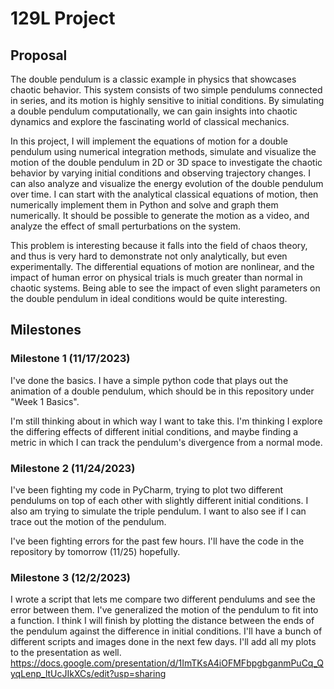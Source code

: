 # 129L Project
## Proposal 

The double pendulum is a classic example in physics that showcases chaotic behavior. This system consists of two simple pendulums connected in series, and its motion is highly sensitive to initial conditions. By simulating a double pendulum computationally, we can gain insights into chaotic dynamics and explore the fascinating world of classical mechanics. 
  
In this project, I will implement the equations of motion for a double pendulum using numerical integration methods, simulate and visualize the motion of the double pendulum in 2D or 3D space to investigate the chaotic behavior by varying initial conditions and observing trajectory changes. I can also analyze and visualize the energy evolution of the double pendulum over time. I can start with the analytical classical equations of motion, then numerically implement them in Python and solve and graph them numerically. It should be possible to generate the motion as a video, and analyze the effect of small perturbations on the system. 

This problem is interesting because it falls into the field of chaos theory, and thus is very hard to demonstrate not only analytically, but even experimentally. The differential equations of motion are nonlinear, and the impact of human error on physical trials is much greater than normal in chaotic systems. Being able to see the impact of even slight parameters on the double pendulum in ideal conditions would be quite interesting. 

## Milestones
### Milestone 1 (11/17/2023)
I've done the basics. I have a simple python code that plays out the animation of a double pendulum, which should be in this repository under "Week 1 Basics".

I'm still thinking about in which way I want to take this. I'm thinking I explore the differing effects of different initial conditions, and maybe finding a metric in which I can track the pendulum's divergence from a normal mode. 

### Milestone 2 (11/24/2023)
I've been fighting my code in PyCharm, trying to plot two different pendulums on top of each other with slightly different initial conditions. I also am trying to simulate the triple pendulum. I want to also see if I can trace out the motion of the pendulum.

I've been fighting errors for the past few hours. I'll have the code in the repository by tomorrow (11/25) hopefully. 

### Milestone 3 (12/2/2023)
I wrote a script that lets me compare two different pendulums and see the error between them. I've generalized the motion of the pendulum to fit into a function. I think I will finish by plotting the distance between the ends of the pendulum against the difference in initial conditions. I'll have a bunch of different scripts and images done in the next few days. I'll add all my plots to the presentation as well. 
https://docs.google.com/presentation/d/1ImTKsA4iOFMFbpgbganmPuCq_QyqLenp_ltUcJIkXCs/edit?usp=sharing 
